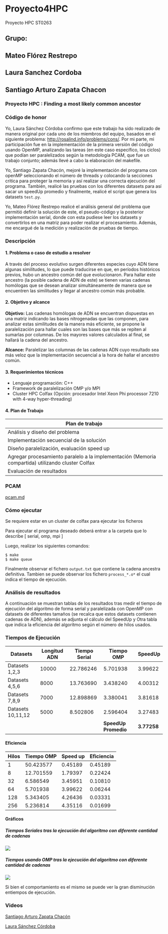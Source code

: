 # Proyecto4HPC
Proyecto HPC ST0263

## Grupo: 

## Mateo Flórez Restrepo
## Laura Sanchez Cordoba
## Santiago Arturo Zapata Chacon

### Proyecto HPC : Finding a most likely common ancestor 

### Código de honor

Yo, Laura Sánchez Córdoba confirmo que este trabajo ha sido realizado de manera original por cada uno de los miembros del equipo, basados en el siguiente problema: http://rosalind.info/problems/cons/. Por mi parte, mi participación fue en la implementación de la primera versión del código usando OpenMP, analizando las tareas (en este caso específico, los ciclos) que podían ser paralelizados según la metodología PCAM, que fue un trabajo conjunto; además llevé a cabo la elaboración del makefile.

Yo, Santiago Zapata Chacón, mejoré la implementación del programa con openMP seleccionando el número de threads y colocando la secciones critica para proteger la memoria y así realizar una correcta ejecución del programa. También, realicé las pruebas con los diferentes datasets para así sacar un speedUp promedio y finalmente, realicé el script que genera los datasets `test.py`.

Yo, Mateo Flórez Restrepo realicé el análisis general del problema que permitió definir la solución de este, el pseudo-código y la posterior implementación serial, donde con esta pudiese leer los datasets y convertirlos en una matriz para poder realizar el procesamiento. Además, me encargué de la medición y realización de pruebas de tiempo.

### Descripción

#### 1. Problema o caso de estudio a resolver

A través del proceso evolutivo surgen diferentes especies cuyo ADN tiene algunas similitudes, lo que puede traducirse en que, en períodos históricos previos, hubo un ancestro común del que evolucionaron. Para hallar este ancestro (la posible cadena de ADN de este) se tienen varias cadenas homólogas que se desean analizar simultáneamente de manera que se encuentren las similitudes y llegar al ancestro común más probable.

#### 2. Objetivo y alcance

**Objetivo:** 
Las cadenas homólogas de ADN se encuentran dispuestas en una matriz indicando las bases nitrogenadas que las componen, para analizar estas similitudes de la manera más eficiente, se propone la paralelización para hallar cuales son las bases que más se repiten al sumarlas por columnas. De los mayores valores calculados al final, se hallará la cadena del ancestro.   

**Alcance:** 
Paralelizar las columnas de las cadenas ADN cuyo resultado sea más veloz que la implementación secuencial a la hora de hallar el ancestro común.

#### 3. Requerimientos técnicos

- Lenguaje programación: C++
- Framework de paralelización OMP y/o MPI
- Cluster HPC Colfax (Opción: procesador Intel Xeon Phi processor 7210 with 4-way hyper-threading)

#### 4. Plan de Trabajo 

| Plan de trabajo |
| --------------- |
| Análisis y diseño del problema |
| Implementación secuencial de la solución |
| Diseño paralelización, evaluación speed up |
| Agregar procesamiento paralelo a la implementación (Memoria compartida) utilizando cluster Colfax |
| Evaluación de resultados |


### PCAM
[pcam.md](https://github.com/lsanchezc613/Proyecto4HPC/blob/master/pcam.md)

### Cómo ejecutar

Se requiere estar en un cluster de colfax para ejecutar los ficheros

Para ejecutar el programa deseado deberá entrar a la carpeta que lo describe [ serial, omp, mpi ]

Luego, realizar los siguientes comandos:

    $ make
    $ make queue

Finalmente observar el fichero `output.txt` que contiene la cadena ancestra definitiva. Tambien se puede observar los fichero `process_*.o*` el cual indica el tiempo de ejecución.

### Análisis de resultados
A continuación se muestran tablas de los resultados tras medir el tiempo de ejecución del algoritmo de forma serial y paralelizada con OpenMP con datasets de diferentes tamaños (se recalca que estos datasets contienen cadenas de ADN), además se adjunta el cálculo del SpeedUp y Otra tabla que indica la eficiencia del algoritmo según el número de hilos usados.

### Tiempos de Ejecución

| Datasets | Longitud ADN | Tiempo Serial | Tiempo OMP | SpeedUp |
| -------- | ------------ | ------------- | ---------- | ------- |
| Datasets 1,2,3 | 10000 | 22.786246 | 5.701938 | 3.99622 |
| Datasets 4,5,6 | 8000 | 13.763690 | 3.438240 |  4.00312 |
| Datasets 7,8,9 | 7000 | 12.898869 | 3.380041 | 3.81618 |
| Datasets 10,11,12 |5000 | 8.502806 | 2.596404 | 3.27483 |
|        |        |        | **SpeedUp Promedio** | **3.77258** |     

#### Eficiencia

| Hilos | Tiempo OMP | Speed up | Eficiencia |
| ----- | ---------- | -------- | ---------- |
| 1 | 50.423577 | 0.45189 | 0.45189 |
| 8 | 12.701559 | 1.79397 | 0.22424 |
| 32 | 6.586549 | 3.45951 | 0.10810 |
| 64 | 5.701938 | 3.99622 | 0.06244 |
| 128 | 5.343405 | 4.26436 | 0.03331 |
| 256 | 5.236814 | 4.35116 | 0.01699 |

#### Gráficos

##### Tiempos Seriales tras la ejecución del algoritmo con diferente cantidad de cadenas

![](http://imgfz.com/i/MpP60g3.png)

##### Tiempos usando OMP tras la ejecución del algoritmo con diferente cantidad de cadenas


![](http://imgfz.com/i/HbejoRS.png)

Si bien el comportamiento es el mismo se puede ver la gran disminución entiempos de ejecución.

### Videos

[Santiago Arturo Zapata Chacón](https://youtu.be/NeIknaStScE)

[Laura Sánchez Córdoba](https://web.microsoftstream.com/video/86f3e95f-a981-4055-82ae-c62b087648e4)
